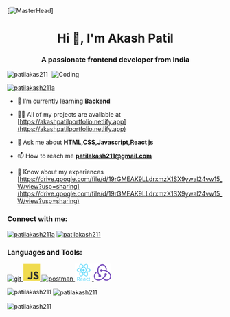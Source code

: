 [![MasterHead](https://media1.giphy.com/media/qgQUggAC3Pfv687qPC/giphy.gif)]
<h1 align="center">Hi 👋, I'm Akash Patil</h1>
<h3 align="center">A passionate frontend developer from India</h3>
<img align="right" alt="Coding" width="400" src="https://cdn.dribbble.com/users/1162077/screenshots/3848914/programmer.gif">

<p align="left"> <img src="https://komarev.com/ghpvc/?username=patilakas211&label=Profile%20views&color=0e75b6&style=flat" alt="patilakas211" /> </p>

<p align="left"> <a href="https://twitter.com/patilakash211a" target="blank"><img src="https://img.shields.io/twitter/follow/patilakash211a?logo=twitter&style=for-the-badge" alt="patilakash211a" /></a> </p>

- 🌱 I’m currently learning **Backend**

- 👨‍💻 All of my projects are available at [https://akashpatilportfolio.netlify.app](https://akashpatilportfolio.netlify.app)

- 💬 Ask me about **HTML,CSS,Javascript,React js**

- 📫 How to reach me **patilakash211@gmail.com**

- 📄 Know about my experiences [https://drive.google.com/file/d/19rGMEAK9LLdrxmzX1SX9ywal24vw15_W/view?usp=sharing](https://drive.google.com/file/d/19rGMEAK9LLdrxmzX1SX9ywal24vw15_W/view?usp=sharing)

<h3 align="left">Connect with me:</h3>
<p align="left">
<a href="https://twitter.com/patilakash211a" target="blank"><img align="center" src="https://raw.githubusercontent.com/rahuldkjain/github-profile-readme-generator/master/src/images/icons/Social/twitter.svg" alt="patilakash211a" height="30" width="40" /></a>
<a href="https://linkedin.com/in/patilakash211" target="blank"><img align="center" src="https://raw.githubusercontent.com/rahuldkjain/github-profile-readme-generator/master/src/images/icons/Social/linked-in-alt.svg" alt="patilakash211" height="30" width="40" /></a>
</p>

<h3 align="left">Languages and Tools:</h3>
<p align="left"> <a href="https://git-scm.com/" target="_blank" rel="noreferrer"> <img src="https://www.vectorlogo.zone/logos/git-scm/git-scm-icon.svg" alt="git" width="40" height="40"/> </a> <a href="https://developer.mozilla.org/en-US/docs/Web/JavaScript" target="_blank" rel="noreferrer"> <img src="https://raw.githubusercontent.com/devicons/devicon/master/icons/javascript/javascript-original.svg" alt="javascript" width="40" height="40"/> </a> <a href="https://postman.com" target="_blank" rel="noreferrer"> <img src="https://www.vectorlogo.zone/logos/getpostman/getpostman-icon.svg" alt="postman" width="40" height="40"/> </a> <a href="https://reactjs.org/" target="_blank" rel="noreferrer"> <img src="https://raw.githubusercontent.com/devicons/devicon/master/icons/react/react-original-wordmark.svg" alt="react" width="40" height="40"/> </a> <a href="https://redux.js.org" target="_blank" rel="noreferrer"> <img src="https://raw.githubusercontent.com/devicons/devicon/master/icons/redux/redux-original.svg" alt="redux" width="40" height="40"/> </a> </p>

<p><img align="left" src="https://github-readme-stats.vercel.app/api/top-langs?username=patilakash211&show_icons=true&locale=en&layout=compact" alt="patilakash211" /></p>

<p>&nbsp;<img align="center" src="https://github-readme-stats.vercel.app/api?username=patilakash211&show_icons=true&locale=en" alt="patilakash211" /></p>

<p><img align="center" src="https://github-readme-streak-stats.herokuapp.com/?user=patilakash211&" alt="patilakash211" /></p>

